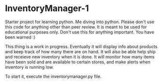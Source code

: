 # InventoryManager-1
Starter project for learning python. Me diving into python. Please don't use this code for anything other than peer review. It is meant to be used for educational purposes only. Don't use this for anything important. You have been warned :)


This thing is a work in progress. Eventually it will display info about products and keep track of how many there are on hand. It will also be able help ship and receieve new inventory when it is done. It will monitor how many items have been sold and are available to certain stores, and make alerts when inventory is running low. 

To start it, execute the inventorymanager.py file.


